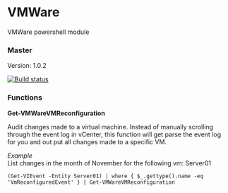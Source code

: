 # VMWare
VMWare powershell module

### Master

Version: 1.0.2

[![Build status](https://ci.appveyor.com/api/projects/status/v6ex7ak8plsoutn5/branch/master?svg=true)](https://ci.appveyor.com/project/jeffbuenting/vmware/branch/master)


### Functions

**Get-VMWareVMReconfiguration**

  Audit changes made to a virtual machine.  Instead of manually scrolling through the event log in vCenter, this function will get parse the event log for you and out put all changes made to a specific VM.

  *Example*   
    List changes in the month of November for the following vm: Server01

    (Get-VIEvent -Entity Server01) | where { $_.gettype().name -eq 'VmReconfiguredEvent' } | Get-VMWareVMReconfiguration
